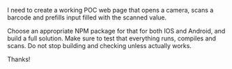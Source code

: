 I need to create a working POC web page that opens a camera, scans a barcode and prefills input filled with the scanned value. 

Choose an appropriate NPM package for that for both IOS and Android, and build a full solution. Make sure to test that everything runs, compiles and scans. Do not stop building and checking unless actually works.

Thanks!

